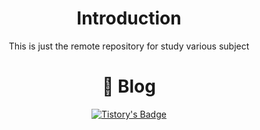 <div align="center">

# Introduction
This is just the remote repository for study various subject

# 🔖 Blog
[![Tistory's Badge](https://github-readme-tistory-card.vercel.app/api/badge?name=LottoLab&theme=kakao)](https://cj-lotto.tistory.com/)


</div>
